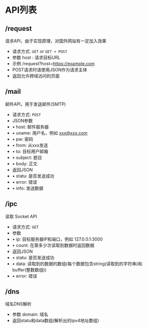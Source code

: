 # API列表
## /request
请求API，由于实现原理，对国外网站有一定加入效果
* 请求方式: `GET` or `GET + POST`
* 参数 host : 请求目标URL
* 示例 /request?host=https://example.com
* POST请求时请使用JSON作为请求主体
* 返回允许跨域访问的页面
## /mail
邮件API，用于发送邮件(SMTP)
* 请求方式: `POST`
* JSON参数
* • host: 邮件服务器
* • uname: 用户名，例如 xxx@xxx.com
* • pw: 密码
* • from: 从xxx发送
* • to: 目标用户邮箱
* • subject: 题目
* • body: 正文
* 返回JSON
* • statu: 是否发送成功
* • error: 错误
* • info: 发送数据
## /ipc
读取 Socket API
* 请求方式: `GET`
* 参数
* • ip: 目标服务器IP和端口，例如 127.0.0.1:3000
* • count: 在第多少次读取到数据时返回数据
* 返回JSON
* • statu: 是否发送成功
* • data: 读取到的数据的数组(每个数据包含string(读取到的字符串)和buffer(整数数组))
* • error: 错误
## /dns
域名DNS解析
* 参数 domain: 域名
* 返回statu和data数组(解析出的ipv4地址数组)